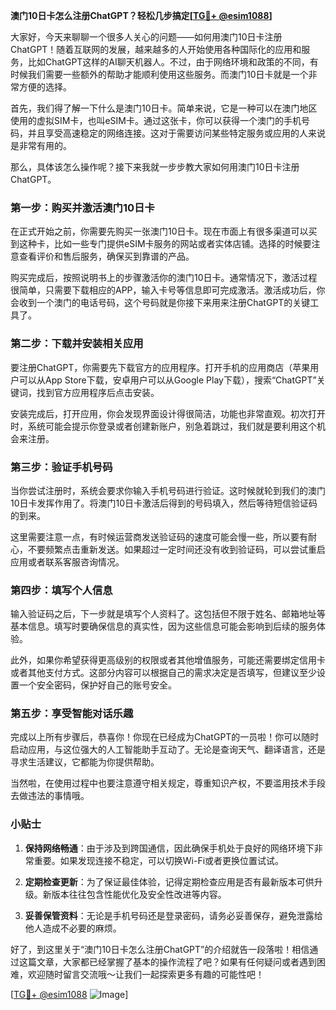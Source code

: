 **澳门10日卡怎么注册ChatGPT？轻松几步搞定[[TG💪+ @esim1088](https://t.me/s/esim1088)]**

大家好，今天来聊聊一个很多人关心的问题——如何用澳门10日卡注册ChatGPT！随着互联网的发展，越来越多的人开始使用各种国际化的应用和服务，比如ChatGPT这样的AI聊天机器人。不过，由于网络环境和政策的不同，有时候我们需要一些额外的帮助才能顺利使用这些服务。而澳门10日卡就是一个非常方便的选择。

首先，我们得了解一下什么是澳门10日卡。简单来说，它是一种可以在澳门地区使用的虚拟SIM卡，也叫eSIM卡。通过这张卡，你可以获得一个澳门的手机号码，并且享受高速稳定的网络连接。这对于需要访问某些特定服务或应用的人来说是非常有用的。

那么，具体该怎么操作呢？接下来我就一步步教大家如何用澳门10日卡注册ChatGPT。

### 第一步：购买并激活澳门10日卡

在正式开始之前，你需要先购买一张澳门10日卡。现在市面上有很多渠道可以买到这种卡，比如一些专门提供eSIM卡服务的网站或者实体店铺。选择的时候要注意查看评价和售后服务，确保买到靠谱的产品。

购买完成后，按照说明书上的步骤激活你的澳门10日卡。通常情况下，激活过程很简单，只需要下载相应的APP，输入卡号等信息即可完成激活。激活成功后，你会收到一个澳门的电话号码，这个号码就是你接下来用来注册ChatGPT的关键工具了。

### 第二步：下载并安装相关应用

要注册ChatGPT，你需要先下载官方的应用程序。打开手机的应用商店（苹果用户可以从App Store下载，安卓用户可以从Google Play下载），搜索“ChatGPT”关键词，找到官方应用程序后点击安装。

安装完成后，打开应用，你会发现界面设计得很简洁，功能也非常直观。初次打开时，系统可能会提示你登录或者创建新账户，别急着跳过，我们就是要利用这个机会来注册。

### 第三步：验证手机号码

当你尝试注册时，系统会要求你输入手机号码进行验证。这时候就轮到我们的澳门10日卡发挥作用了。将澳门10日卡激活后得到的号码填入，然后等待短信验证码的到来。

这里需要注意一点，有时候运营商发送验证码的速度可能会慢一些，所以要有耐心，不要频繁点击重新发送。如果超过一定时间还没有收到验证码，可以尝试重启应用或者联系客服咨询情况。

### 第四步：填写个人信息

输入验证码之后，下一步就是填写个人资料了。这包括但不限于姓名、邮箱地址等基本信息。填写时要确保信息的真实性，因为这些信息可能会影响到后续的服务体验。

此外，如果你希望获得更高级别的权限或者其他增值服务，可能还需要绑定信用卡或者其他支付方式。这部分内容可以根据自己的需求决定是否填写，但建议至少设置一个安全密码，保护好自己的账号安全。

### 第五步：享受智能对话乐趣

完成以上所有步骤后，恭喜你！你现在已经成为ChatGPT的一员啦！你可以随时启动应用，与这位强大的人工智能助手互动了。无论是查询天气、翻译语言，还是寻求生活建议，它都能为你提供帮助。

当然啦，在使用过程中也要注意遵守相关规定，尊重知识产权，不要滥用技术手段去做违法的事情哦。

### 小贴士

1. **保持网络畅通**：由于涉及到跨国通信，因此确保手机处于良好的网络环境下非常重要。如果发现连接不稳定，可以切换Wi-Fi或者更换位置试试。
   
2. **定期检查更新**：为了保证最佳体验，记得定期检查应用是否有最新版本可供升级。新版本往往包含性能优化及安全性改进等内容。

3. **妥善保管资料**：无论是手机号码还是登录密码，请务必妥善保存，避免泄露给他人造成不必要的麻烦。

好了，到这里关于“澳门10日卡怎么注册ChatGPT”的介绍就告一段落啦！相信通过这篇文章，大家都已经掌握了基本的操作流程了吧？如果有任何疑问或者遇到困难，欢迎随时留言交流哦～让我们一起探索更多有趣的可能性吧！

[[TG💪+ @esim1088](https://t.me/s/esim1088) ![Image](https://i.postimg.cc/4NQfJmqS/Snipaste-2025-05-13-00-14-12.png)]